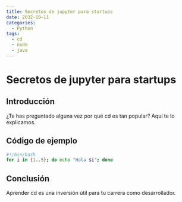 ```yaml
---
title: Secretos de jupyter para startups
date: 2032-10-11
categories:
  - Python
tags:
  - cd
  - node
  - java
---
```


# Secretos de jupyter para startups

## Introducción

¿Te has preguntado alguna vez por qué cd es tan popular? Aquí te lo explicamos.

## Código de ejemplo

```bash
#!/bin/bash
for i in {1..5}; do echo "Hola $i"; done
```

## Conclusión

Aprender cd es una inversión útil para tu carrera como desarrollador.